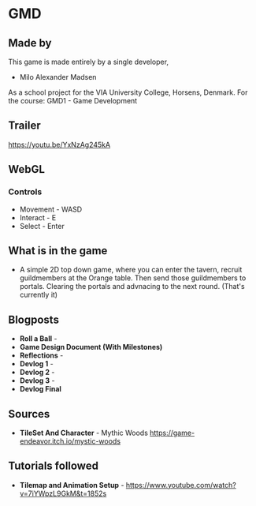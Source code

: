 # GMD

## Made by

This game is made entirely by a single developer,

- Milo Alexander Madsen

As a school project for the VIA University College, Horsens, Denmark.
For the course: GMD1 - Game Development

## Trailer

https://youtu.be/YxNzAg245kA

## WebGL

### Controls

- Movement - WASD
- Interact - E
- Select - Enter

## What is in the game

- A simple 2D top down game, where you can enter the tavern, recruit guildmembers at the Orange table. Then send those guildmembers to portals. Clearing the portals and advnacing to the next round. (That's currently it)

## Blogposts

- **Roll a Ball** -
- **Game Design Document (With Milestones)**
- **Reflections** -
- **Devlog 1** -
- **Devlog 2** -
- **Devlog 3** -
- **Devlog Final**

## Sources

- **TileSet And Character** - Mythic Woods https://game-endeavor.itch.io/mystic-woods

## Tutorials followed

- **Tilemap and Animation Setup** - https://www.youtube.com/watch?v=7iYWpzL9GkM&t=1852s
